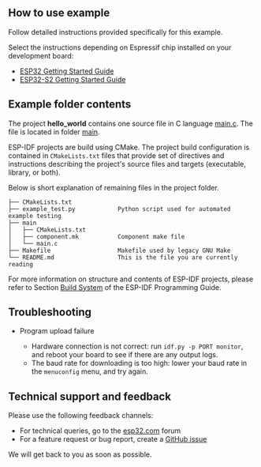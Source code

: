 ## How to use example

Follow detailed instructions provided specifically for this example.

Select the instructions depending on Espressif chip installed on your development board:

- [ESP32 Getting Started Guide](https://docs.espressif.com/projects/esp-idf/en/stable/get-started/index.html)
- [ESP32-S2 Getting Started Guide](https://docs.espressif.com/projects/esp-idf/en/latest/esp32s2/get-started/index.html)

## Example folder contents

The project **hello_world** contains one source file in C language [main.c](main/main.c). The file is located in folder [main](main).

ESP-IDF projects are build using CMake. The project build configuration is contained in `CMakeLists.txt` files that provide set of directives and instructions describing the project's source files and targets (executable, library, or both).

Below is short explanation of remaining files in the project folder.

```
├── CMakeLists.txt
├── example_test.py            Python script used for automated example testing
├── main
│   ├── CMakeLists.txt
│   ├── component.mk           Component make file
│   └── main.c
├── Makefile                   Makefile used by legacy GNU Make
└── README.md                  This is the file you are currently reading
```

For more information on structure and contents of ESP-IDF projects, please refer to Section [Build System](https://docs.espressif.com/projects/esp-idf/en/latest/esp32/api-guides/build-system.html) of the ESP-IDF Programming Guide.

## Troubleshooting

- Program upload failure

  - Hardware connection is not correct: run `idf.py -p PORT monitor`, and reboot your board to see if there are any output logs.
  - The baud rate for downloading is too high: lower your baud rate in the `menuconfig` menu, and try again.

## Technical support and feedback

Please use the following feedback channels:

- For technical queries, go to the [esp32.com](https://esp32.com/) forum
- For a feature request or bug report, create a [GitHub issue](https://github.com/espressif/esp-idf/issues)

We will get back to you as soon as possible.
